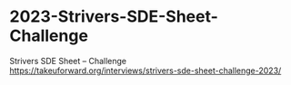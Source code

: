 # 2023-Strivers-SDE-Sheet-Challenge

Strivers SDE Sheet – Challenge
https://takeuforward.org/interviews/strivers-sde-sheet-challenge-2023/
